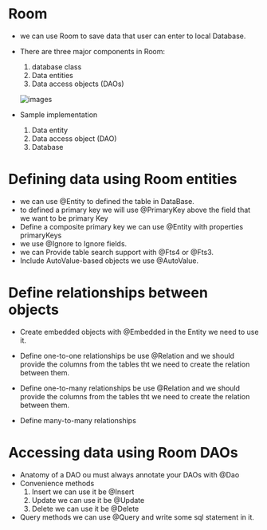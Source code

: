 # Room
- we can use Room to save data that user can enter to local Database.
- There are three major components in Room:
    1. database class
    2. Data entities
    3. Data access objects (DAOs)

    ![images](https://developer.android.com/images/training/data-storage/room_architecture.png)

- Sample implementation
    1. Data entity
    2. Data access object (DAO)
    3. Database

# Defining data using Room entities
- we can use @Entity to defined the table in DataBase.
- to defined  a primary key we will use @PrimaryKey above the field that we want to be primary Key
- Define a composite primary key we can use @Entity with properties  primaryKeys
-  we use  @Ignore to Ignore fields.
- we can Provide table search support with @Fts4 or @Fts3.
- Include AutoValue-based objects we use @AutoValue.


# Define relationships between objects
- Create embedded objects with @Embedded in the Entity we need to use it.

- Define one-to-one relationships be use  @Relation and we should provide the columns from the tables tht we need to create the relation between them.
- Define one-to-many relationships be use  @Relation and we should provide the columns from the tables tht we need to create the relation between them.
- Define many-to-many relationships

# Accessing data using Room DAOs
- Anatomy of a DAO ou must always annotate your DAOs with @Dao
- Convenience methods
    1. Insert we can use it be  @Insert
    2. Update we can use it be @Update
    3. Delete we can use it be @Delete
- Query methods we can use  @Query and write some sql statement in it.